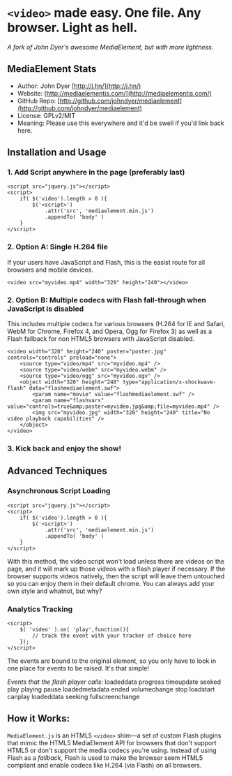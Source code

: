 # `<video>` made easy. One file. Any browser. Light as hell.
_A fork of John Dyer's awesome MediaElement, but with more lightness._

## MediaElement Stats
* Author: John Dyer [http://j.hn/](http://j.hn/)
* Website: [http://mediaelementjs.com/](http://mediaelementjs.com/)
* GitHub Repo: [http://github.com/johndyer/mediaelement](http://github.com/johndyer/mediaelement)
* License: GPLv2/MIT
* Meaning: Please use this everywhere and it'd be swell if you'd link back here.

## Installation and Usage

### 1. Add Script anywhere in the page (preferably last)

	<script src="jquery.js"></script>
	<script>
		if( $('video').length > 0 ){
			$('<script>')
				.attr('src', 'mediaelement.min.js')
				.appendTo( 'body' )
		}
	</script>

### 2. Option A: Single H.264 file

If your users have JavaScript and Flash, this is the easist route for all browsers and mobile devices.
	
	<video src="myvideo.mp4" width="320" height="240"></video>

### 2. Option B: Multiple codecs with Flash fall-through when JavaScript is disabled

This includes multiple codecs for various browsers (H.264 for IE and Safari, WebM for Chrome, Firefox 4, and Opera, Ogg for Firefox 3) as well as a Flash fallback for non HTML5 browsers with JavaScript disabled.

	<video width="320" height="240" poster="poster.jpg" controls="controls" preload="none">
		<source type="video/mp4" src="myvideo.mp4" />
		<source type="video/webm" src="myvideo.webm" />
		<source type="video/ogg" src="myvideo.ogv" />
		<object width="320" height="240" type="application/x-shockwave-flash" data="flashmediaelement.swf">
			<param name="movie" value="flashmediaelement.swf" />
			<param name="flashvars" value="controls=true&amp;poster=myvideo.jpg&amp;file=myvideo.mp4" /> 
			<img src="myvideo.jpg" width="320" height="240" title="No video playback capabilities" />
		</object>
	</video>

### 3. Kick back and enjoy the show!

## Advanced Techniques

### Asynchronous Script Loading

	<script src="jquery.js"></script>
	<script>
		if( $('video').length > 0 ){
			$('<script>')
				.attr('src', 'mediaelement.min.js')
				.appendTo( 'body' )
		}
	</script>

With this method, the video script won't load unless there are videos on the page, and it will mark up those videos with a flash player if necessary. If the browser supports videos natively, then the script will leave them untouched so you can enjoy them in their default chrome. You can always add your own style and whatnot, but why?

### Analytics Tracking

	<script>
		$( 'video' ).on( 'play',function(){
			// track the event with your tracker of choice here
		});
	</script>

The events are bound to the original element, so you only have to look in one place for events to be raised. It's that simple!

_Events that the flash player calls:_
loadeddata
progress
timeupdate
seeked
play
playing
pause
loadedmetadata
ended
volumechange
stop
loadstart
canplay
loadeddata
seeking
fullscreenchange
	

## How it Works: 

`MediaElement.js` is an HTML5 `<video>` shim&mdash;a set of custom Flash plugins that mimic the HTML5 MediaElement API for browsers that don't support HTML5 or don't support the media codecs you're using. Instead of using Flash as a _fallback_, Flash is used to make the browser seem HTML5 compliant and enable codecs like H.264 (via Flash) on all browsers.